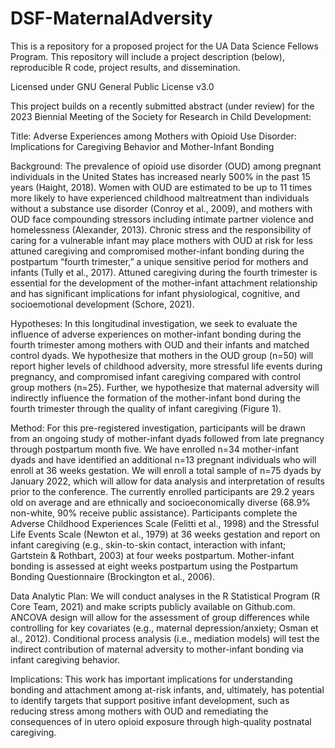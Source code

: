 # DSF-MaternalAdversity
This is a repository for a proposed project for the UA Data Science Fellows Program. This repository will include a project description (below), reproducible R code, project results, and dissemination.


Licensed under GNU General Public License v3.0


This project builds on a recently submitted abstract (under review) for the 2023 Biennial Meeting of the Society for Research in Child Development: 

Title: Adverse Experiences among Mothers with Opioid Use Disorder: Implications for Caregiving Behavior and Mother-Infant Bonding

Background: The prevalence of opioid use disorder (OUD) among pregnant individuals in the United States has increased nearly 500% in the past 15 years (Haight, 2018). Women with OUD are estimated to be up to 11 times more likely to have experienced childhood maltreatment than individuals without a substance use disorder (Conroy et al., 2009), and mothers with OUD face compounding stressors including intimate partner violence and homelessness (Alexander, 2013). Chronic stress and the responsibility of caring for a vulnerable infant may place mothers with OUD at risk for less attuned caregiving and compromised mother-infant bonding during the postpartum “fourth trimester,” a unique sensitive period for mothers and infants (Tully et al., 2017). Attuned caregiving during the fourth trimester is essential for the development of the mother-infant attachment relationship and has significant implications for infant physiological, cognitive, and socioemotional development (Schore, 2021). 

Hypotheses: In this longitudinal investigation, we seek to evaluate the influence of adverse experiences on mother-infant bonding during the fourth trimester among mothers with OUD and their infants and matched control dyads. We hypothesize that mothers in the OUD group (n=50) will report higher levels of childhood adversity, more stressful life events during pregnancy, and compromised infant caregiving compared with control group mothers (n=25). Further, we hypothesize that maternal adversity will indirectly influence the formation of the mother-infant bond during the fourth trimester through the quality of infant caregiving (Figure 1).

Method: For this pre-registered investigation, participants will be drawn from an ongoing study of mother-infant dyads followed from late pregnancy through postpartum month five. We have enrolled n=34 mother-infant dyads and have identified an additional n=13 pregnant individuals who will enroll at 36 weeks gestation. We will enroll a total sample of n=75 dyads by January 2022, which will allow for data analysis and interpretation of results prior to the conference. The currently enrolled participants are 29.2 years old on average and are ethnically and socioeconomically diverse (68.9% non-white, 90% receive public assistance). Participants complete the Adverse Childhood Experiences Scale (Felitti et al., 1998) and the Stressful Life Events Scale (Newton et al., 1979) at 36 weeks gestation and report on infant caregiving (e.g., skin-to-skin contact, interaction with infant; Gartstein & Rothbart, 2003) at four weeks postpartum. Mother-infant bonding is assessed at eight weeks postpartum using the Postpartum Bonding Questionnaire (Brockington et al., 2006). 

Data Analytic Plan: We will conduct analyses in the R Statistical Program (R Core Team, 2021) and make scripts publicly available on Github.com. ANCOVA design will allow for the assessment of group differences while controlling for key covariates (e.g., maternal depression/anxiety; Osman et al., 2012). Conditional process analysis (i.e., mediation models) will test the indirect contribution of maternal adversity to mother-infant bonding via infant caregiving behavior. 

Implications: This work has important implications for understanding bonding and attachment among at-risk infants, and, ultimately, has potential to identify targets that support positive infant development, such as reducing stress among mothers with OUD and remediating the consequences of in utero opioid exposure through high-quality postnatal caregiving. 
